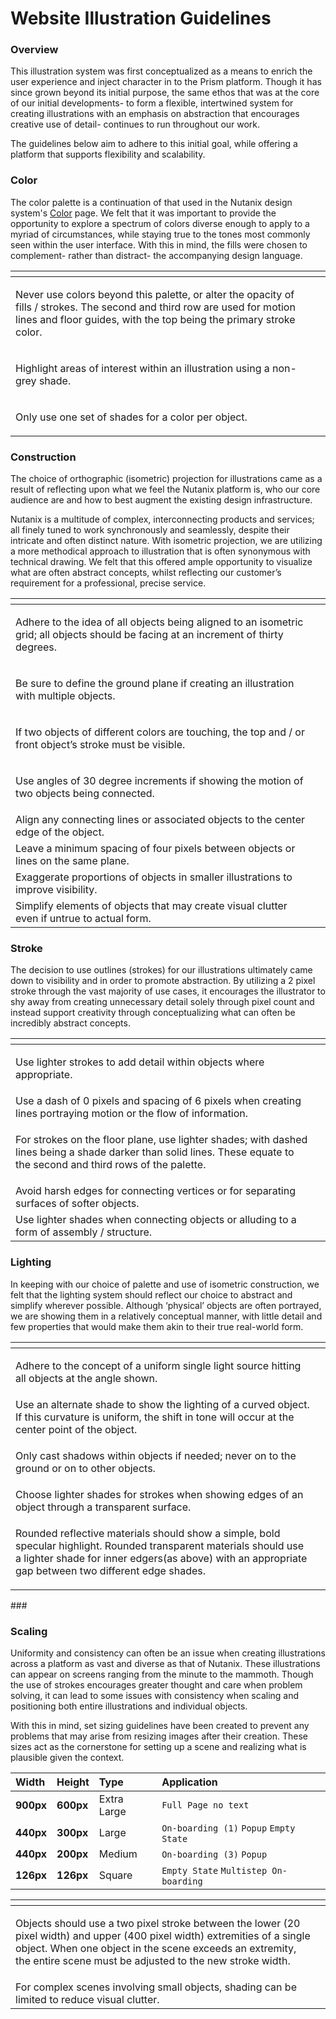 # Website Illustration Guidelines

### Overview

This illustration system was first conceptualized as a means to enrich the user experience and inject character in to the Prism platform. Though it has since grown beyond its initial purpose, the same ethos that was at the core of our initial developments- to form a flexible, intertwined system for creating illustrations with an emphasis on abstraction that encourages creative use of detail- continues to run throughout our work.

The guidelines below aim to adhere to this initial goal, while offering a platform that supports flexibility and scalability.

### Color

The color palette is a continuation of that used in the Nutanix design system's [Color](../../primitives/colors/) page. We felt that it was important to provide the opportunity to explore a spectrum of colors diverse enough to apply to a myriad of circumstances, while staying true to the tones most commonly seen within the user interface. With this in mind, the fills were chosen to complement- rather than distract- the accompanying design language.

<table>
  <thead>
    <tr>
      <th style="text-align:left"></th>
      <th style="text-align:left"></th>
    </tr>
  </thead>
  <tbody>
    <tr>
      <td style="text-align:left">
        <p></p>
        <p></p>
        <p>Never use colors beyond this palette, or alter the opacity of fills /
          strokes. The second and third row are used for motion lines and floor guides,
          with the top being the primary stroke color.</p>
      </td>
      <td style="text-align:left">
        <p></p>
        <p>
          <img src="../../.gitbook/assets/image_preview.png" alt/>
        </p>
      </td>
    </tr>
    <tr>
      <td style="text-align:left">
        <p></p>
        <p>Highlight areas of interest within an illustration using a non-grey shade.</p>
      </td>
      <td style="text-align:left">
        <p></p>
        <p>
          <img src="../../.gitbook/assets/1.png" alt/>
        </p>
      </td>
    </tr>
    <tr>
      <td style="text-align:left">
        <p></p>
        <p>Only use one set of shades for a color per object.</p>
      </td>
      <td style="text-align:left">
        <p></p>
        <p>
          <img src="../../.gitbook/assets/2 (1).png" alt/>
        </p>
      </td>
    </tr>
  </tbody>
</table> 

### **Construction**

The choice of orthographic \(isometric\) projection for illustrations came as a result of reflecting upon what we feel the Nutanix platform is, who our core audience are and how to best augment the existing design infrastructure.

Nutanix is a multitude of complex, interconnecting products and services; all finely tuned to work synchronously and seamlessly, despite their intricate and often distinct nature. With isometric projection, we are utilizing a more methodical approach to illustration that is often synonymous with technical drawing. We felt that this offered ample opportunity to visualize what are often abstract concepts, whilst reflecting our customer’s requirement for a professional, precise service.

<table>
  <thead>
    <tr>
      <th style="text-align:left"></th>
      <th style="text-align:left"></th>
    </tr>
  </thead>
  <tbody>
    <tr>
      <td style="text-align:left">
        <p></p>
        <p>Adhere to the idea of all objects being aligned to an isometric grid;
          all objects should be facing at an increment of thirty degrees.</p>
      </td>
      <td style="text-align:left">
        <p></p>
        <p>
          <img src="../../.gitbook/assets/3.png" alt/>
        </p>
      </td>
    </tr>
    <tr>
      <td style="text-align:left">
        <p></p>
        <p>Be sure to define the ground plane if creating an illustration with multiple
          objects.</p>
        <p></p>
      </td>
      <td style="text-align:left">
        <p></p>
        <p>
          <img src="../../.gitbook/assets/4.png" alt/>
        </p>
      </td>
    </tr>
    <tr>
      <td style="text-align:left">
        <p>If two objects of different colors are touching, the top and / or front
          object&#x2019;s stroke must be visible.</p>
        <p></p>
      </td>
      <td style="text-align:left">
        <p></p>
        <p>
          <img src="../../.gitbook/assets/5.png" alt/>
        </p>
      </td>
    </tr>
    <tr>
      <td style="text-align:left">
        <p>Use angles of 30 degree increments if showing the motion of two objects
          being connected.</p>
        <p></p>
      </td>
      <td style="text-align:left">
        <p></p>
        <p>
          <img src="../../.gitbook/assets/6.png" alt/>
        </p>
      </td>
    </tr>
    <tr>
      <td style="text-align:left">Align any connecting lines or associated objects to the center edge of
        the object.</td>
      <td style="text-align:left">
        <p></p>
        <p>
          <img src="../../.gitbook/assets/7.png" alt/>
        </p>
      </td>
    </tr>
    <tr>
      <td style="text-align:left">Leave a minimum spacing of four pixels between objects or lines on the
        same plane.</td>
      <td style="text-align:left">
        <p></p>
        <p>
          <img src="../../.gitbook/assets/8.png" alt/>
        </p>
      </td>
    </tr>
    <tr>
      <td style="text-align:left">Exaggerate proportions of objects in smaller illustrations to improve
        visibility.</td>
      <td style="text-align:left">
        <p></p>
        <p>
          <img src="../../.gitbook/assets/9.png" alt/>
        </p>
      </td>
    </tr>
    <tr>
      <td style="text-align:left">Simplify elements of objects that may create visual clutter even if untrue
        to actual form.</td>
      <td style="text-align:left">
        <p></p>
        <p>
          <img src="../../.gitbook/assets/10.png" alt/>
        </p>
      </td>
    </tr>
  </tbody>
</table>

### **Stroke**

The decision to use outlines \(strokes\) for our illustrations ultimately came down to visibility and in order to promote abstraction. By utilizing a 2 pixel stroke through the vast majority of use cases, it encourages the illustrator to shy away from creating unnecessary detail solely through pixel count and instead support creativity through conceptualizing what can often be incredibly abstract concepts.

<table>
  <thead>
    <tr>
      <th style="text-align:left"></th>
      <th style="text-align:left"></th>
    </tr>
  </thead>
  <tbody>
    <tr>
      <td style="text-align:left">
        <p>Use lighter strokes to add detail within objects where appropriate.</p>
        <p></p>
      </td>
      <td style="text-align:left">
        <p></p>
        <p>
          <img src="../../.gitbook/assets/11.png" alt/>
        </p>
      </td>
    </tr>
    <tr>
      <td style="text-align:left">Use a dash of 0 pixels and spacing of 6 pixels when creating lines portraying
        motion or the flow of information.</td>
      <td style="text-align:left">
        <p></p>
        <p>
          <img src="../../.gitbook/assets/12.png" alt/>
        </p>
      </td>
    </tr>
    <tr>
      <td style="text-align:left">
        <p></p>
        <p>For strokes on the floor plane, use lighter shades; with dashed lines
          being a shade darker than solid lines. These equate to the second and third
          rows of the palette.</p>
      </td>
      <td style="text-align:left">
        <p></p>
        <p>
          <img src="../../.gitbook/assets/13.png" alt/>
        </p>
      </td>
    </tr>
    <tr>
      <td style="text-align:left">Avoid harsh edges for connecting vertices or for separating surfaces of
        softer objects.</td>
      <td style="text-align:left">
        <p></p>
        <p>
          <img src="../../.gitbook/assets/14.png" alt/>
        </p>
      </td>
    </tr>
    <tr>
      <td style="text-align:left">Use lighter shades when connecting objects or alluding to a form of assembly
        / structure.</td>
      <td style="text-align:left">
        <p></p>
        <p>
          <img src="../../.gitbook/assets/15.png" alt/>
        </p>
      </td>
    </tr>
  </tbody>
</table>

### Lighting

In keeping with our choice of palette and use of isometric construction, we felt that the lighting system should reflect our choice to abstract and simplify wherever possible. Although ‘physical’ objects are often portrayed, we are showing them in a relatively conceptual manner, with little detail and few properties that would make them akin to their true real-world form.

<table>
  <thead>
    <tr>
      <th style="text-align:left"></th>
      <th style="text-align:left"></th>
    </tr>
  </thead>
  <tbody>
    <tr>
      <td style="text-align:left">
        <p>Adhere to the concept of a uniform single light source hitting all objects
          at the angle shown.</p>
        <p></p>
      </td>
      <td style="text-align:left">
        <p></p>
        <p>
          <img src="../../.gitbook/assets/16.png" alt/>
        </p>
      </td>
    </tr>
    <tr>
      <td style="text-align:left">Use an alternate shade to show the lighting of a curved object. If this
        curvature is uniform, the shift in tone will occur at the center point
        of the object.</td>
      <td style="text-align:left">
        <p></p>
        <p>
          <img src="../../.gitbook/assets/17.png" alt/>
        </p>
      </td>
    </tr>
    <tr>
      <td style="text-align:left">
        <p>Only cast shadows within objects if needed; never on to the ground or
          on to other objects.</p>
        <p></p>
      </td>
      <td style="text-align:left">
        <p></p>
        <p>
          <img src="../../.gitbook/assets/18.png" alt/>
        </p>
      </td>
    </tr>
    <tr>
      <td style="text-align:left">Choose lighter shades for strokes when showing edges of an object through
        a transparent surface.</td>
      <td style="text-align:left">
        <p></p>
        <p>
          <img src="../../.gitbook/assets/19.png" alt/>
        </p>
      </td>
    </tr>
    <tr>
      <td style="text-align:left">
        <p></p>
        <p>Rounded reflective materials should show a simple, bold specular highlight.
          Rounded transparent materials should use a lighter shade for inner edgers(as
          above) with an appropriate gap between two different edge shades.</p>
      </td>
      <td style="text-align:left">
        <p></p>
        <p></p>
        <p>
          <img src="../../.gitbook/assets/image.png" alt/>
        </p>
      </td>
    </tr>
  </tbody>
</table>### 

### Scaling

Uniformity and consistency can often be an issue when creating illustrations across a platform as vast and diverse as that of Nutanix. These illustrations can appear on screens ranging from the minute to the mammoth. Though the use of strokes encourages greater thought and care when problem solving, it can lead to some issues with consistency when scaling and positioning both entire illustrations and individual objects.

  
With this in mind, set sizing guidelines have been created to prevent any problems that may arise from resizing images after their creation. These sizes act as the cornerstone for setting up a scene and realizing what is plausible given the context.

| Width | Height | Type | Application |
| :--- | :--- | :--- | :--- |
| **900px** | **600px** | Extra Large | `Full Page no text` |
| **440px** | **300px** | Large | `On-boarding (1)` `Popup`  `Empty State` |
| **440px** | **200px** | Medium | `On-boarding (3)` `Popup` |
| **126px** | **126px** | Square | `Empty State` `Multistep On-boarding` |

<table>
  <thead>
    <tr>
      <th style="text-align:left"></th>
      <th style="text-align:left"></th>
    </tr>
  </thead>
  <tbody>
    <tr>
      <td style="text-align:left">
        <p>Objects should use a two pixel stroke between the lower (20 pixel width)
          and upper (400 pixel width) extremities of a single object. When one object
          in the scene exceeds an extremity, the entire scene must be adjusted to
          the new stroke width.</p>
        <p></p>
      </td>
      <td style="text-align:left">
        <p></p>
        <p>
          <img src="../../.gitbook/assets/20.png" alt/>
        </p>
      </td>
    </tr>
    <tr>
      <td style="text-align:left">For complex scenes involving small objects, shading can be limited to
        reduce visual clutter.</td>
      <td style="text-align:left">
        <p></p>
        <p>
          <img src="../../.gitbook/assets/21.png" alt/>
        </p>
      </td>
    </tr>
  </tbody>
</table>

